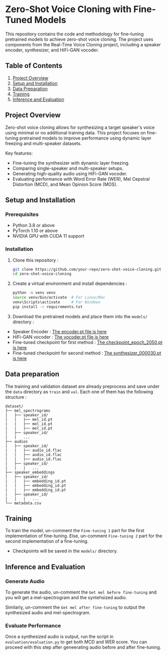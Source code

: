 # Zero-Shot Voice Cloning with Fine-Tuned Models

This repository contains the code and methodology for fine-tuning pretrained models to achieve zero-shot voice cloning. The project uses components from the Real-Time Voice Cloning project, including a speaker encoder, synthesizer, and HiFi-GAN vocoder.

## Table of Contents
1. [Project Overview](#project-overview)
2. [Setup and Installation](#setup-and-installation)
3. [Data Preparation](#data-preparation)
4. [Training](#training)
5. [Inference and Evaluation](#inference-and-evaluation)


## Project Overview

Zero-shot voice cloning allows for synthesizing a target speaker's voice using minimal or no additional training data. This project focuses on fine-tuning pretrained models to improve performance using dynamic layer freezing and multi-speaker datasets.

Key features:
- Fine-tuning the synthesizer with dynamic layer freezing.
- Comparing single-speaker and multi-speaker setups.
- Generating high-quality audio using HiFi-GAN vocoder.
- Evaluating performance with Word Error Rate (WER), Mel Cepstral Distortion (MCD), and Mean Opinion Score (MOS).


## Setup and Installation

### Prerequisites
- Python 3.8 or above
- PyTorch 1.10 or above
- NVIDIA GPU with CUDA 11 support

### Installation
1. Clone this repository :
    ```bash
    git clone https://github.com/your-repo/zero-shot-voice-cloning.git
    cd zero-shot-voice-cloning
    ```

2. Create a virtual environment and install dependencies :
    ```bash
    python -m venv venv
    source venv/bin/activate  # For Linux/Mac
    venv\Scripts\activate     # For Windows
    pip install -r requirements.txt
    ```

3. Download the pretrained models and place them into the `models/` directory :
- Speaker Encoder : [The encoder.pt file is here](https://drive.google.com/drive/folders/1HnPKj61FoDJwMLTHCgRnfccz3OyhQikg?usp=sharing)
- HiFi-GAN vocoder : [The vocoder.pt file is here](https://drive.google.com/drive/folders/1HnPKj61FoDJwMLTHCgRnfccz3OyhQikg?usp=sharing)
- Fine-tuned checkpoint for first method : [The checkpoint_epoch_2050.pt is here](https://drive.google.com/drive/folders/1HnPKj61FoDJwMLTHCgRnfccz3OyhQikg?usp=sharing)
- Fine-tuned checkpoint for second method : [The synthesizer_000030.pt is here](https://drive.google.com/drive/folders/1HnPKj61FoDJwMLTHCgRnfccz3OyhQikg?usp=sharing)

## Data preparation

The training and validation dataset are already preprocess and save under the `data` directory as `train` and `val`. Each one of them has the following structure :
```
dataset/
├── mel_spectrograms
|   ├── speaker_id/
|   |   ├── mel_id.pt
|   |   ├── mel_id.pt
|   |   ├── mel_id.pt
|   ├── speaker_id/
|   |   ...
├── audios
|   ├── speaker_id/
|   |   ├── audio_id.flac
|   |   ├── audio_id.flac
|   |   ├── audio_id.flac
|   ├── speaker_id/
|   |   |   ...
├── speaker_embeddings
|   ├── speaker_id/
|   |   ├── embedding_id.pt
|   |   ├── embedding_id.pt
|   |   ├── embedding_id.pt
|   ├── speaker_id/
|   |   |   ...
└── metadata.csv
```

## Training 

To train the model, un-comment the `Fine-tuning 1` part for the first implementation of fine-tuning. Else, un-comment `Fine-tuning 2` part for the second implementation of a fine-tuning.

- Checkpoints will be saved in the `models/` directory.

## Inference and Evaluation

### Generate Audio
To generate the audio, un-comment the `Get mel before fine-tuning` and you will get a mel-spectrogram and the syntehsized audio.

Similarly, un-comment the `Get mel after fine-tuning` to output the synthesized audio and mel-spectrogram.

### Evaluate Performance
Once a synthesized audio is output, run the script in `evaluation/evaluation.py` to get both MCD and WER score. You can proceed with this step after geneerating audio before and after fine-tuning.